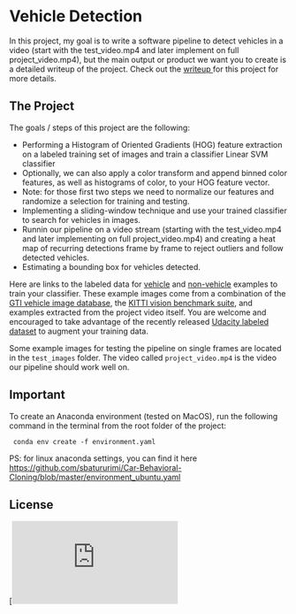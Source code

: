 # Vehicle Detection

In this project, my goal is to write a software pipeline to detect vehicles in a video (start with the test_video.mp4 and later implement on full project_video.mp4), but the main output or product we want you to create is a detailed writeup of the project.  Check out the [writeup ](https://github.com/sbatururimi/Vehicle-Detection/blob/master/writeup.md) for this project for more details.  


The Project
---

The goals / steps of this project are the following:

* Performing a Histogram of Oriented Gradients (HOG) feature extraction on a labeled training set of images and train a classifier Linear SVM classifier
* Optionally, we can also apply a color transform and append binned color features, as well as histograms of color, to your HOG feature vector. 
* Note: for those first two steps we need to normalize our features and randomize a selection for training and testing.
* Implementing a sliding-window technique and use your trained classifier to search for vehicles in images.
* Runnin our pipeline on a video stream (starting with the test_video.mp4 and later implementing on full project_video.mp4) and creating a heat map of recurring detections frame by frame to reject outliers and follow detected vehicles.
* Estimating a bounding box for vehicles detected.

Here are links to the labeled data for [vehicle](https://s3.amazonaws.com/udacity-sdc/Vehicle_Tracking/vehicles.zip) and [non-vehicle](https://s3.amazonaws.com/udacity-sdc/Vehicle_Tracking/non-vehicles.zip) examples to train your classifier.  These example images come from a combination of the [GTI vehicle image database](http://www.gti.ssr.upm.es/data/Vehicle_database.html), the [KITTI vision benchmark suite](http://www.cvlibs.net/datasets/kitti/), and examples extracted from the project video itself.   You are welcome and encouraged to take advantage of the recently released [Udacity labeled dataset](https://github.com/udacity/self-driving-car/tree/master/annotations) to augment your training data.  

Some example images for testing the pipeline on single frames are located in the `test_images` folder. The video called `project_video.mp4` is the video our pipeline should work well on. 

Important
---

To create an Anaconda environment (tested on MacOS), run the following command in the terminal from the root folder of the project:
```
 conda env create -f environment.yaml
 ```

 PS: for linux anaconda settings, you can find it here
 https://github.com/sbatururimi/Car-Behavioral-Cloning/blob/master/environment_ubuntu.yaml

## License
[![License: MIT](https://github.com/sbatururimi/Vehicle-Detection/blob/master/LICENSE.md)

